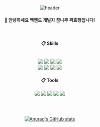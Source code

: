 



<div align="center">

![header](https://capsule-render.vercel.app/api?type=cylinder&color=gradient&height=120&section=header&text=HYOJUNG&fontColor=ffffff&fontSize=50&animation=fadeIn&fontAlignY=55)


####  🐣 안녕하세요 백엔드 개발자 꿈나무 곽효정입니다!

 <br/>
  
####  :clipboard: Skills

  <br/>

  <img src="https://img.shields.io/badge/java-007396?style=for-the-badge&logo=java&logoColor=white"> 
  <img src="https://img.shields.io/badge/spring boot-6DB33F?style=for-the-badge&logo=springboot&logoColor=white">
  <img src="https://img.shields.io/badge/mysql-4479A1?style=for-the-badge&logo=mysql&logoColor=white"> 
  <img src="https://img.shields.io/badge/mybatis-2E51A2?style=for-the-badge&logo=&logoColor=white"><br>
  
  <img src="https://img.shields.io/badge/html5-E34F26?style=for-the-badge&logo=html5&logoColor=white"> 
  <img src="https://img.shields.io/badge/css-1572B6?style=for-the-badge&logo=css3&logoColor=white"> 
  <img src="https://img.shields.io/badge/javascript-F7DF1E?style=for-the-badge&logo=javascript&logoColor=black"> 
  <img src="https://img.shields.io/badge/Thymeleaf-005F0F?style=for-the-badge&logo=Thymeleaf&logoColor=white"><br>

####  :clipboard: Tools
 
 <img src="https://img.shields.io/badge/GitHub-181717?style=for-the-badge&logo=GitHub&logoColor=white"> <img src="https://img.shields.io/badge/Git-F05032?style=for-the-badge&logo=Git&logoColor=white"> <img src="https://img.shields.io/badge/MySQL%20Workbench%20%20-4479A1?style=for-the-badge&logo=MySQL&logoColor=white"> 
<img src="https://img.shields.io/badge/Visual%20Studio%20Code-007ACC?style=for-the-badge&logo=Visual%20Studio%20Code&logoColor=white"> <img src="https://img.shields.io/badge/IntelliJ%20IDEA-000000?style=for-the-badge&logo=IntelliJ%20IDEA&logoColor=white">

 <br/>
 <br/>

 
 [![Anurag's GitHub stats](https://github-readme-stats.vercel.app/api?username=hyo213)](https://github.com/깃허브아이디/github-readme-stats)



</div>



<!--
**hyo213/hyo213** is a ✨ _special_ ✨ repository because its `README.md` (this file) appears on your GitHub profile.

Here are some ideas to get you started:

- 🔭 I’m currently working on ...
- 🌱 I’m currently learning ...
- 👯 I’m looking to collaborate on ...
- 🤔 I’m looking for help with ...
- 💬 Ask me about ...
- 📫 How to reach me: ...
- 😄 Pronouns: ...
- ⚡ Fun fact: ...
-->
